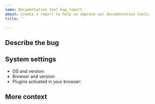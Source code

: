 ```yaml
---
name: Documentation tool bug report
about: Create a report to help us improve our documentation tools.
title: ''

---
```


<!-- IMPORTANT: This is only for reporting documentation tool bugs.

Report `gnark` software issues at https://github.com/consensys/gnark.
Report documentation content issues using the "Documentation content issue report" template.

Before creating an issue, did you refresh your browser cache for the site?
-->

## Describe the bug

<!-- Add a clear and concise description of what the documentation bug is.
Include steps to reproduce the bug and what you expected to happen. -->

## System settings

<!-- Add the following information about your system: -->

- OS and version:
- Browser and version:
- Plugins activated in your browser:

## More context

<!-- Add any other context about the problem here, for example, screenshots or a small demo video. -->
